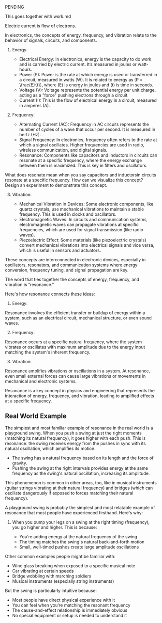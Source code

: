 PENDING

This goes together with work.md

Electric current is flow of electrons.

In electronics, the concepts of energy, frequency, and vibration relate to the behavior of signals, circuits, and components.

1. Energy:

   - Electrical Energy: In electronics, energy is the capacity to do work and is carried by electric current. It’s measured in joules or watt-hours.
   - Power (P): Power is the rate at which energy is used or transferred in a circuit, measured in watts (W). It is related to energy as \(P = \frac{E}{t}\), where \(E\) is energy in joules and \(t\) is time in seconds.
   - Voltage (V): Voltage represents the potential energy per unit charge, acting as a "force" pushing electrons through a circuit.
   - Current (I): This is the flow of electrical energy in a circuit, measured in amperes (A).

2. Frequency:

   - Alternating Current (AC): Frequency in AC circuits represents the number of cycles of a wave that occur per second. It is measured in hertz (Hz).
   - Signal Frequency: In electronics, frequency often refers to the rate at which a signal oscillates. Higher frequencies are used in radio, wireless communication, and digital signals.
   - Resonance: Components like capacitors and inductors in circuits can resonate at a specific frequency, where the energy exchange between them is maximized. This is key in filters and oscillators.

What does resonate mean when you say capacitors and inductorsin circuits resonate at a specific frequency. How can we visualize this concept? Design an experiment to demonstrate this concept.

3. Vibration:

   - Mechanical Vibration in Devices: Some electronic components, like quartz crystals, use mechanical vibrations to maintain a stable frequency. This is used in clocks and oscillators.
   - Electromagnetic Waves: In circuits and communication systems, electromagnetic waves can propagate vibrations at specific frequencies, which are used for signal transmission (like radio waves).
   - Piezoelectric Effect: Some materials (like piezoelectric crystals) convert mechanical vibrations into electrical signals and vice versa, which is useful in sensors and actuators.

These concepts are interconnected in electronic devices, especially in oscillators, resonators, and communication systems where energy conversion, frequency tuning, and signal propagation are key.

The word that ties together the concepts of energy, frequency, and vibration is "resonance."

Here's how resonance connects these ideas:

1. Energy:

Resonance involves the efficient transfer or buildup of energy within a system, such as an electrical circuit, mechanical structure, or even sound waves.

2. Frequency:

Resonance occurs at a specific natural frequency, where the system vibrates or oscillates with maximum amplitude due to the energy input matching the system's inherent frequency.

3. Vibration:

Resonance amplifies vibrations or oscillations in a system. At resonance, even small external forces can cause large vibrations or movements in mechanical and electronic systems.

Resonance is a key concept in physics and engineering that represents the interaction of energy, frequency, and vibration, leading to amplified effects at a specific frequency.

## Real World Example

The simplest and most familiar example of resonance in the real world is a playground swing. When you push a swing at just the right moments (matching its natural frequency), it goes higher with each push. This is resonance: the swing receives energy from the pushes in sync with its natural oscillation, which amplifies its motion.

- The swing has a natural frequency based on its length and the force of gravity.
- Pushing the swing at the right intervals provides energy at the same frequency as the swing's natural oscillation, increasing its amplitude.

This phenomenon is common in other areas, too, like in musical instruments (guitar strings vibrating at their natural frequency) and bridges (which can oscillate dangerously if exposed to forces matching their natural frequency).

A playground swing is probably the simplest and most relatable example of resonance that most people have experienced firsthand. Here's why:

1. When you pump your legs on a swing at the right timing (frequency), you go higher and higher. This is because:

   - You're adding energy at the natural frequency of the swing
   - The timing matches the swing's natural back-and-forth motion
   - Small, well-timed pushes create large amplitude oscillations

Other common examples people might be familiar with:

- Wine glass breaking when exposed to a specific musical note
- Car vibrating at certain speeds
- Bridge wobbling with marching soldiers
- Musical instruments (especially string instruments)

But the swing is particularly intuitive because:

- Most people have direct physical experience with it
- You can feel when you're matching the resonant frequency
- The cause-and-effect relationship is immediately obvious
- No special equipment or setup is needed to understand it
